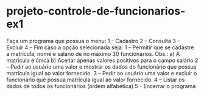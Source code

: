 # projeto-controle-de-funcionarios-ex1
Faça um programa que possua o menu:
1 – Cadastro
2 – Consulta
3 – Excluir
4 – Fim
caso a opção selecionada seja:
1 – Permitir que se cadastre a matrícula, nome e salário de no máximo 30 funcionários.
Obs.:
a) A matrícula é única
b) Aceitar apenas valores positivos para o campo salário
2 – Pedir ao usuário uma valor e mostrar os dados do funcionário que possua matrícula igual ao valor
fornecido.
3 – Pedir ao usuário uma valor e excluir o funcionário que possua matrícula igual ao valor fornecido.
4 – Listar os dados de todos os funcionários (ordem alfabética)
5 - Encerrar o programa